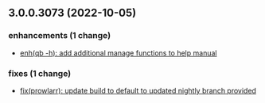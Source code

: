 ## 3.0.0.3073 (2022-10-05)

### enhancements (1 change)

- [enh(qb -h): add additional manage functions to help manual](QuickBox/development/v3-development@fa901483d2f6144ec0f035aba09f3a138e685e83)

### fixes (1 change)

- [fix(prowlarr): update build to default to updated nightly branch provided](QuickBox/development/v3-development@4a23d704b07460026234d39fc700d1e8488afdc4)
